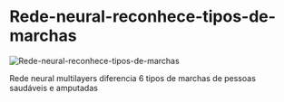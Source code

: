 # Rede-neural-reconhece-tipos-de-marchas
![Rede-neural-reconhece-tipos-de-marchas](https://user-images.githubusercontent.com/48840280)


Rede neural multilayers diferencia 6 tipos de marchas de pessoas saudáveis e amputadas
